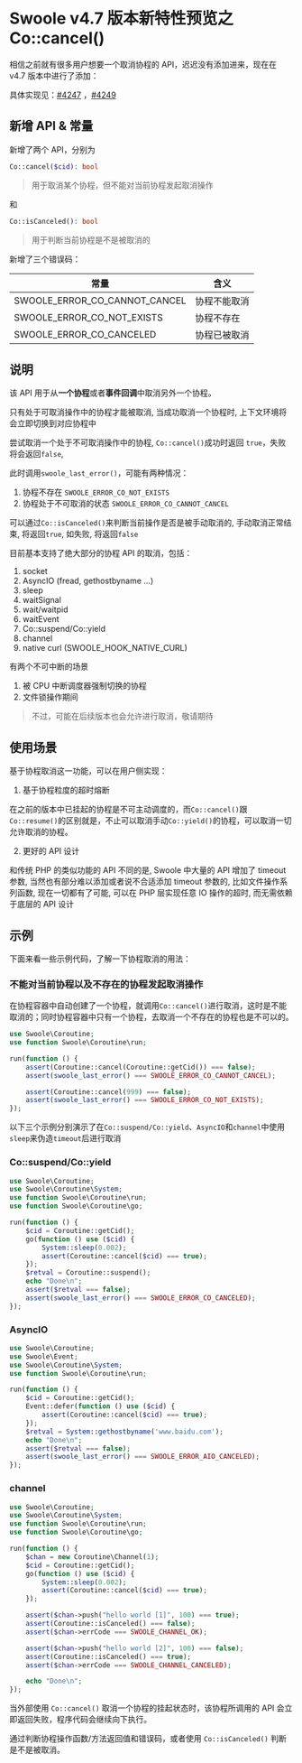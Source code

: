 # Swoole v4.7 版本新特性预览之 Co::cancel()

相信之前就有很多用户想要一个取消协程的 API，迟迟没有添加进来，现在在 v4.7 版本中进行了添加：

具体实现见：[#4247](https://github.com/swoole/swoole-src/pull/4247) ，[#4249](https://github.com/swoole/swoole-src/pull/4249)

## 新增 API & 常量

新增了两个 API，分别为

```php
Co::cancel($cid): bool
```

> 用于取消某个协程，但不能对当前协程发起取消操作

和

```php
Co::isCanceled(): bool
```

> 用于判断当前协程是不是被取消的

新增了三个错误码：

| 常量                          | 含义         |
| ----------------------------- | ------------ |
| SWOOLE_ERROR_CO_CANNOT_CANCEL | 协程不能取消 |
| SWOOLE_ERROR_CO_NOT_EXISTS    | 协程不存在   |
| SWOOLE_ERROR_CO_CANCELED      | 协程已被取消 |

## 说明

该 API 用于从**一个协程**或者**事件回调**中取消另外一个协程。

只有处于可取消操作中的协程才能被取消, 当成功取消一个协程时, 上下文环境将会立即切换到对应协程中

尝试取消一个处于不可取消操作中的协程, `Co::cancel()`成功时返回 `true`，失败将会返回`false`,

此时调用`swoole_last_error()`，可能有两种情况：

1. 协程不存在 `SWOOLE_ERROR_CO_NOT_EXISTS`
2. 协程处于不可取消的状态 `SWOOLE_ERROR_CO_CANNOT_CANCEL`

可以通过`Co::isCanceled()`来判断当前操作是否是被手动取消的, 手动取消正常结束, 将返回`true`, 如失败, 将返回`false`

目前基本支持了绝大部分的协程 API 的取消，包括：

1. socket
2. AsyncIO (fread, gethostbyname ...)
3. sleep
4. waitSignal
5. wait/waitpid
6. waitEvent
7. Co::suspend/Co::yield
8. channel
9. native curl (SWOOLE_HOOK_NATIVE_CURL)

有两个不可中断的场景

1. 被 CPU 中断调度器强制切换的协程
2. 文件锁操作期间

> 不过，可能在后续版本也会允许进行取消，敬请期待

## 使用场景

基于协程取消这一功能，可以在用户侧实现：

1. 基于协程粒度的超时熔断

在之前的版本中已挂起的协程是不可主动调度的，而`Co::cancel()`跟`Co::resume()`的区别就是，不止可以取消手动`Co::yield()`的协程，可以取消一切允许取消的协程。

2. 更好的 API 设计

和传统 PHP 的类似功能的 API 不同的是, Swoole 中大量的 API 增加了 timeout 参数, 当然也有部分难以添加或者说不合适添加 timeout 参数的, 比如文件操作系列函数, 现在一切都有了可能, 可以在 PHP 层实现任意 IO 操作的超时, 而无需依赖于底层的 API 设计

## 示例

下面来看一些示例代码，了解一下协程取消的用法：

### 不能对当前协程以及不存在的协程发起取消操作

在协程容器中自动创建了一个协程，就调用`Co::cancel()`进行取消，这时是不能取消的；同时协程容器中只有一个协程，去取消一个不存在的协程也是不可以的。

```php
use Swoole\Coroutine;
use function Swoole\Coroutine\run;

run(function () {
    assert(Coroutine::cancel(Coroutine::getCid()) === false);
    assert(swoole_last_error() === SWOOLE_ERROR_CO_CANNOT_CANCEL);

    assert(Coroutine::cancel(999) === false);
    assert(swoole_last_error() === SWOOLE_ERROR_CO_NOT_EXISTS);
});
```

以下三个示例分别演示了在`Co::suspend/Co::yield`、`AsyncIO`和`channel`中使用`sleep`来伪造`timeout`后进行取消

### Co::suspend/Co::yield

```php
use Swoole\Coroutine;
use Swoole\Coroutine\System;
use function Swoole\Coroutine\run;
use function Swoole\Coroutine\go;

run(function () {
    $cid = Coroutine::getCid();
    go(function () use ($cid) {
        System::sleep(0.002);
        assert(Coroutine::cancel($cid) === true);
    });
    $retval = Coroutine::suspend();
    echo "Done\n";
    assert($retval === false);
    assert(swoole_last_error() === SWOOLE_ERROR_CO_CANCELED);
});
```

### AsyncIO

```php
use Swoole\Coroutine;
use Swoole\Event;
use Swoole\Coroutine\System;
use function Swoole\Coroutine\run;

run(function () {
    $cid = Coroutine::getCid();
    Event::defer(function () use ($cid) {
        assert(Coroutine::cancel($cid) === true);
    });
    $retval = System::gethostbyname('www.baidu.com');
    echo "Done\n";
    assert($retval === false);
    assert(swoole_last_error() === SWOOLE_ERROR_AIO_CANCELED);
});
```

### channel

```php
use Swoole\Coroutine;
use Swoole\Coroutine\System;
use function Swoole\Coroutine\run;
use function Swoole\Coroutine\go;

run(function () {
    $chan = new Coroutine\Channel(1);
    $cid = Coroutine::getCid();
    go(function () use ($cid) {
        System::sleep(0.002);
        assert(Coroutine::cancel($cid) === true);
    });

    assert($chan->push("hello world [1]", 100) === true);
    assert(Coroutine::isCanceled() === false);
    assert($chan->errCode === SWOOLE_CHANNEL_OK);

    assert($chan->push("hello world [2]", 100) === false);
    assert(Coroutine::isCanceled() === true);
    assert($chan->errCode === SWOOLE_CHANNEL_CANCELED);

    echo "Done\n";
});
```

当外部使用 `Co::cancel()` 取消一个协程的挂起状态时，该协程所调用的 API 会立即返回失败，程序代码会继续向下执行。

通过判断协程操作函数/方法返回值和错误码，或者使用 `Co::isCanceled()` 判断是不是被取消。
